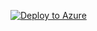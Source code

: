 [![Deploy to Azure](https://aka.ms/deploytoazurebutton)](https://portal.azure.com/#create/Microsoft.Template/uri/https%3A%2F%2Fraw.githubusercontent.com%2Ftokesr%2FAzure%2Fmain%2FSpur%2FAlertTrigger%2Fazuredeploy.json)